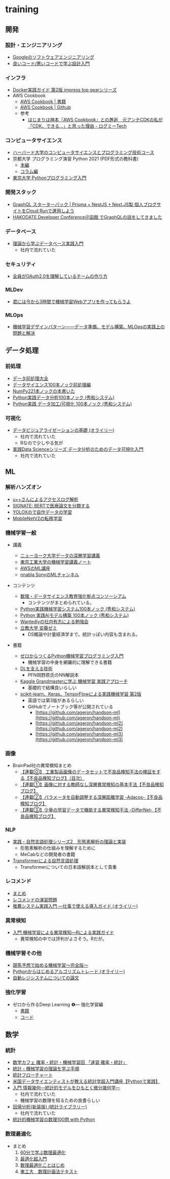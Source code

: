# training

## 開発

### 設計・エンジニアリング

- [Googleのソフトウェアエンジニアリング](https://www.oreilly.co.jp//books/9784873119656/)
- [良いコード/悪いコードで学ぶ設計入門](https://www.amazon.co.jp/dp/4297127830)

### インフラ

- [Docker実践ガイド 第2版 impress top gearシリーズ](https://www.amazon.co.jp/gp/product/B07NDT526Q)
- AWS Cookbook
  - [AWS Cookbook | 書籍](https://www.amazon.co.jp/dp/1492092606)
  - [AWS Cookbook | Github](https://github.com/AWSCookbook)
  - 参考
    - [はじまりは神本『AWS Cookbook』との邂逅　元アンチCDKの私が「CDK、できる…」と思った理由 - ログミーTech](https://logmi.jp/tech/articles/326643)

### コンピュータサイエンス

- [ハーバード大学のコンピュータサイエンスとプログラミング技術コース](https://cs50.jp/)
- 京都大学 プログラミング演習 Python 2021 (PDF形式の教科書)
  - [本編](https://repository.kulib.kyoto-u.ac.jp/dspace/bitstream/2433/265459/1/Version2021_10_08_01.pdf)
  - [コラム編](https://repository.kulib.kyoto-u.ac.jp/dspace/bitstream/2433/265459/2/Version2021_10_08_02.pdf)
- [東京大学 Pythonプログラミング入門](https://sites.google.com/view/ut-python/%E3%83%9B%E3%83%BC%E3%83%A0?authuser=0)

### 開発スタック

- [GraphQL スターターパック | Prisma + NestJS + Next.JS製 個人ブログサイトをCloud Runで運用しよう](https://zenn.dev/waddy/books/graphql-nestjs-nextjs-bootcamp)
- [HAKODATE Developer Conference＠函館 でGraphQLの話をしてきました](https://dev.classmethod.jp/articles/hakodate-developer-conference-graphql/)
  
### データベース

- [理論から学ぶデータベース実践入門](https://www.amazon.co.jp/dp/4774171972)
  - 社内で流れていた

### セキュリティ

- [全員がOAuth2.0を理解しているチームの作り方](https://dev.classmethod.jp/articles/devio2021-learning-oauth/)

### MLDev

* [君には今から3時間で機械学習Webアプリを作ってもらうよ](https://zenn.dev/alivelimb/articles/20220528-streamlit-ml-app)

### MLOps

- [機械学習デザインパターン――データ準備、モデル構築、MLOpsの実践上の問題と解決](https://www.oreilly.co.jp/books/9784873119564/)


## データ処理

### 前処理

- [データ前処理大全](https://www.amazon.co.jp/dp/4774196479)
- [データサイエンス100本ノック前処理編](https://github.com/The-Japan-DataScientist-Society/100knocks-preprocess)
- [NumPy221本ノックの本書いた](https://zenn.dev/koshian2/articles/786253ece74408)
- [Python実践データ分析100本ノック (秀和システム)](https://www.shuwasystem.co.jp/support/7980html/5875.html)
- [Python実践 データ加工/可視化 100本ノック (秀和システム)](https://www.shuwasystem.co.jp/support/7980html/6439.html)

### 可視化

- [データビジュアライゼーションの基礎 (オライリー)](https://www.oreilly.co.jp/books/9784873119533/)
  - 社内で流れていた
  - Rなので少しやる気が
- [実践Data Scienceシリーズ データ分析のためのデータ可視化入門](https://www.amazon.co.jp/dp/4065164044)
  - 社内で流れていた

## ML

### 解析ハンズオン

- [u++さんによるアクセスログ解析](https://speakerdeck.com/upura/tutorial-on-access-log-analysis-by-python)
- [SIGNATE: BERTで医療論文を分類する](https://zenn.dev/kuboko/articles/signate-srwspsg-pytorch)
- [YOLOXので自作データの学習](https://zenn.dev/opamp/articles/d3878b189ea256)
- [MobileNetV2の転移学習](https://dev.classmethod.jp/articles/introduce-to-transfer-learning-by-tensorflow-for-beginner/)

### 機械学習一般

- 講義
  - [ニューヨーク大学データの深層学習講義](https://atcold.github.io/pytorch-Deep-Learning/ja/)
  - [東京工業大学の機械学習講義ノート](https://chokkan.github.io/mlnote/)
  - [AWSのML講座](https://www.youtube.com/channel/UC12LqyqTQYbXatYS9AA7Nuw/playlists)
  - [nnabla SonyのMLチャンネル](https://www.youtube.com/channel/UCOELxR-yS2EbjBxQ0hx4yBw)

- コンテンツ
  - [数理・データサイエンス教育強化拠点コンソーシアム](http://www.mi.u-tokyo.ac.jp/consortium/e-learning.html)
    - コンテンツがまとめられている。
  - [Python実践機械学習システム100本ノック (秀和システム)](https://www.shuwasystem.co.jp/support/7980html/6341.html)
  - [Python 実践AIモデル構築 100本ノック (秀和システム)](https://www.shuwasystem.co.jp/support/7980html/6440.html)
  - [Wantedlyの社内有志による勉強会](https://github.com/wantedly/machine-learning-round-table)
  - [立教大学 安藤ゼミ](https://sites.google.com/site/michihito7ando/lectures)
    - DS概論や計量経済学まで。統計っぽい内容も含まれる。

- 書籍
  - [ゼロからつくるPython機械学習プログラミング入門](https://www.kspub.co.jp/book/detail/5206126.html)
    - 機械学習の中身を網羅的に理解できる書籍
  - [DLを支える技術](https://hillbig.github.io/deeplearning-techbooksplus/)
    - PFN岡野原氏のNN解説本
  - [Kaggle Grandmasterに学ぶ 機械学習 実践アプローチ](https://www.amazon.co.jp/dp/4839974985)
    - 基礎的で結構良いらしい
  - [scikit-learn、Keras、TensorFlowによる実践機械学習 第2版](https://www.amazon.co.jp/dp/4873119286)
    - 英語では第3版があるらしい
    - GitHubでノートブック等が公開されている
      - [https://github.com/ageron/handson-ml](https://github.com/ageron/handson-ml)
      - [https://github.com/ageron/handson-ml2](https://github.com/ageron/handson-ml2)
      - [https://github.com/ageron/handson-ml3](https://github.com/ageron/handson-ml3)

### 画像

- BrainPad社の異常検知まとめ
  - [【連載⓪】 工業製品画像のデータセットで不良品検知手法の検証をする【不良品検知ブログ】（目次）](https://blog.brainpad.co.jp/entry/2020/12/04/113000)
  - [【連載①】画像に対する教師なし深層異常検知の基本手法【不良品検知ブログ】](https://blog.brainpad.co.jp/entry/2020/12/11/110000)
  - [【連載②】パラメータを自動調整する深層距離学習 -Adacos-【不良品検知ブログ】](https://blog.brainpad.co.jp/entry/2020/12/24/123000)
  - [【連載③】少量の学習データで機能する異常検知手法 -DifferNet-【不良品検知ブログ】](https://blog.brainpad.co.jp/entry/2021/01/15/110000)

### NLP

- [実践・自然言語処理シリーズ2　形態素解析の理論と実装](https://www.amazon.co.jp/dp/B07J1NBNYW)
  - 形態素解析の仕組みを理解するために
  - MeCabなどの開発者の書籍
- [Transformerによる自然言語処理](https://www.amazon.co.jp/dp/4254122659/)
  - Transformerについての日本語解説本として貴重

### レコメンド

- [まとめ](https://note.com/masa_kazama/n/n586d0e2d49d2)
- [レコメンドの演習問題](https://recsyslab.github.io/recsys-python/)
- [推薦システム実践入門 ―仕事で使える導入ガイド (オライリー)](https://www.amazon.co.jp/dp/4873119669/)

### 異常検知

- [入門 機械学習による異常検知―Rによる実践ガイド](https://www.amazon.co.jp/dp/4339024910)
  - 異常検知の中では評判がよさそう。Rだが。

### 機械学習その他

- [競馬予想で始める機械学習〜完全版〜](https://zenn.dev/dijzpeb/books/848d4d8e47001193f3fb)
- [Pythonからはじめるアルゴリズムトレード (オライリー)](https://www.oreilly.co.jp/books/9784873119793)
- [自動レジシステムについての論文](https://dl.acm.org/doi/pdf/10.1145/3478086)

### 強化学習

- ゼロから作るDeep Learning ❹— 強化学習編
  - [書籍](https://www.amazon.co.jp/dp/4873119758)
  - [コード](https://github.com/oreilly-japan/deep-learning-from-scratch-4)
 
## 数学

### 統計

- [数学カフェ 確率・統計・機械学習回 「速習 確率・統計」](https://www.slideshare.net/matsukenbook/rev012)
- [統計・機械学習の理論を学ぶ手順](https://qiita.com/kueda_cs/items/28008db6491c71ac5659)
- [統計フローチャート](https://www.hello-statisticians.com/explain-terms-cat/flow_chart_stat1.html)
- [米国データサイエンティストが教える統計学超入門講座【Pythonで実践】](https://www.udemy.com/course/python-stats/?referralCode=87191168D7F6D6843F13)
- [入門 情報幾何―統計的モデルをひもとく微分幾何学― ](https://www.kyoritsu-pub.co.jp/bookdetail/9784320114456)
  - 社内で流れていた
  - 機械学習の数理を知るための良書らしい
- [回帰分析(新装版) (統計ライブラリー)](https://www.amazon.co.jp/dp/4254122462/)
  - 社内で流れていた
- [統計的機械学習の数理100問 with Python](https://www.amazon.co.jp/dp/432012507X)

### 数理最適化

- まとめ
  1. [60分で学ぶ数理最適化](https://speakerdeck.com/umepon/mathematical-optimization-in-60-minutes)
  2. [最適化超入門](https://slideshare.net/tkm2261/ss-42149384)
  3. [数理最適化ことはじめ](https://speakerdeck.com/e869120/introduction-to-mathematical-optimization-5cdef842-50f6-4e46-ab2d-549cf85c1b81)
  4. [東工大　数理計画法テキスト](http://me.titech.ac.jp/~mizu_lab/text.html)
